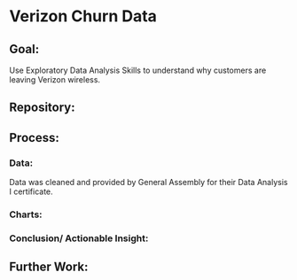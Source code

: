 # Verizon Churn Data

## Goal:
Use Exploratory Data Analysis Skills to understand why customers are leaving Verizon wireless. 

## Repository:

## Process:

### Data:
Data was cleaned and provided by General Assembly for their Data Analysis I certificate.

### Charts:

### Conclusion/ Actionable Insight:

## Further Work:
